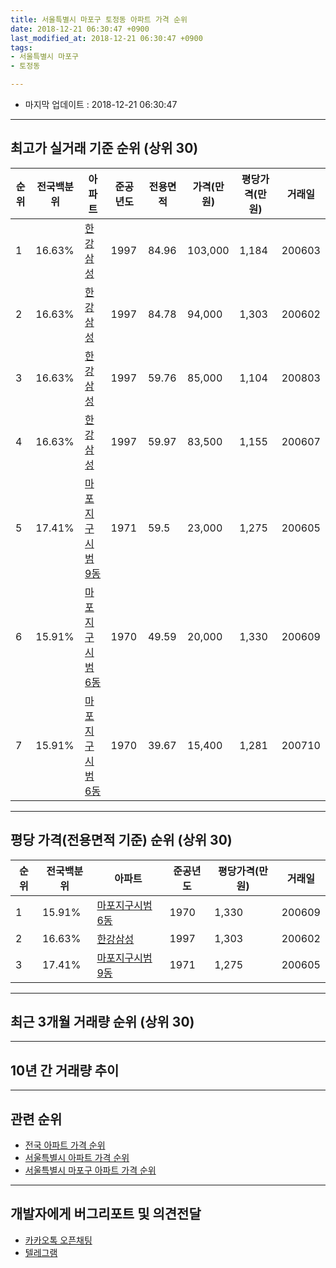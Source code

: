 ```yaml
---
title: 서울특별시 마포구 토정동 아파트 가격 순위
date: 2018-12-21 06:30:47 +0900
last_modified_at: 2018-12-21 06:30:47 +0900
tags:
- 서울특별시 마포구
- 토정동

---
```


* 마지막 업데이트 : 2018-12-21 06:30:47

---

## 최고가 실거래 기준 순위 (상위 30)


|순위|전국백분위|아파트|준공년도|전용면적|가격(만원)|평당가격(만원)|거래일|
|---|---|---|---|---|---|---|---|
|1|16.63%|[한강삼성](https://search.naver.com/search.naver?query=%EC%84%9C%EC%9A%B8%ED%8A%B9%EB%B3%84%EC%8B%9C+%EB%A7%88%ED%8F%AC%EA%B5%AC+%ED%86%A0%EC%A0%95%EB%8F%99+%ED%95%9C%EA%B0%95%EC%82%BC%EC%84%B1)|1997|84.96|103,000|1,184|200603|
|2|16.63%|[한강삼성](https://search.naver.com/search.naver?query=%EC%84%9C%EC%9A%B8%ED%8A%B9%EB%B3%84%EC%8B%9C+%EB%A7%88%ED%8F%AC%EA%B5%AC+%ED%86%A0%EC%A0%95%EB%8F%99+%ED%95%9C%EA%B0%95%EC%82%BC%EC%84%B1)|1997|84.78|94,000|1,303|200602|
|3|16.63%|[한강삼성](https://search.naver.com/search.naver?query=%EC%84%9C%EC%9A%B8%ED%8A%B9%EB%B3%84%EC%8B%9C+%EB%A7%88%ED%8F%AC%EA%B5%AC+%ED%86%A0%EC%A0%95%EB%8F%99+%ED%95%9C%EA%B0%95%EC%82%BC%EC%84%B1)|1997|59.76|85,000|1,104|200803|
|4|16.63%|[한강삼성](https://search.naver.com/search.naver?query=%EC%84%9C%EC%9A%B8%ED%8A%B9%EB%B3%84%EC%8B%9C+%EB%A7%88%ED%8F%AC%EA%B5%AC+%ED%86%A0%EC%A0%95%EB%8F%99+%ED%95%9C%EA%B0%95%EC%82%BC%EC%84%B1)|1997|59.97|83,500|1,155|200607|
|5|17.41%|[마포지구시범 9동](https://search.naver.com/search.naver?query=%EC%84%9C%EC%9A%B8%ED%8A%B9%EB%B3%84%EC%8B%9C+%EB%A7%88%ED%8F%AC%EA%B5%AC+%ED%86%A0%EC%A0%95%EB%8F%99+%EB%A7%88%ED%8F%AC%EC%A7%80%EA%B5%AC%EC%8B%9C%EB%B2%94+9%EB%8F%99)|1971|59.5|23,000|1,275|200605|
|6|15.91%|[마포지구시범 6동](https://search.naver.com/search.naver?query=%EC%84%9C%EC%9A%B8%ED%8A%B9%EB%B3%84%EC%8B%9C+%EB%A7%88%ED%8F%AC%EA%B5%AC+%ED%86%A0%EC%A0%95%EB%8F%99+%EB%A7%88%ED%8F%AC%EC%A7%80%EA%B5%AC%EC%8B%9C%EB%B2%94+6%EB%8F%99)|1970|49.59|20,000|1,330|200609|
|7|15.91%|[마포지구시범 6동](https://search.naver.com/search.naver?query=%EC%84%9C%EC%9A%B8%ED%8A%B9%EB%B3%84%EC%8B%9C+%EB%A7%88%ED%8F%AC%EA%B5%AC+%ED%86%A0%EC%A0%95%EB%8F%99+%EB%A7%88%ED%8F%AC%EC%A7%80%EA%B5%AC%EC%8B%9C%EB%B2%94+6%EB%8F%99)|1970|39.67|15,400|1,281|200710|


---

## 평당 가격(전용면적 기준) 순위 (상위 30)


|순위|전국백분위|아파트|준공년도|평당가격(만원)|거래일|
|---|---|---|---|---|---|
|1|15.91%|[마포지구시범 6동](https://search.naver.com/search.naver?query=%EC%84%9C%EC%9A%B8%ED%8A%B9%EB%B3%84%EC%8B%9C+%EB%A7%88%ED%8F%AC%EA%B5%AC+%ED%86%A0%EC%A0%95%EB%8F%99+%EB%A7%88%ED%8F%AC%EC%A7%80%EA%B5%AC%EC%8B%9C%EB%B2%94+6%EB%8F%99)|1970|1,330|200609|
|2|16.63%|[한강삼성](https://search.naver.com/search.naver?query=%EC%84%9C%EC%9A%B8%ED%8A%B9%EB%B3%84%EC%8B%9C+%EB%A7%88%ED%8F%AC%EA%B5%AC+%ED%86%A0%EC%A0%95%EB%8F%99+%ED%95%9C%EA%B0%95%EC%82%BC%EC%84%B1)|1997|1,303|200602|
|3|17.41%|[마포지구시범 9동](https://search.naver.com/search.naver?query=%EC%84%9C%EC%9A%B8%ED%8A%B9%EB%B3%84%EC%8B%9C+%EB%A7%88%ED%8F%AC%EA%B5%AC+%ED%86%A0%EC%A0%95%EB%8F%99+%EB%A7%88%ED%8F%AC%EC%A7%80%EA%B5%AC%EC%8B%9C%EB%B2%94+9%EB%8F%99)|1971|1,275|200605|


---

## 최근 3개월 거래량 순위 (상위 30)


<div style="width:100%;">
    <canvas id="deal_count_ranking" height="250"></canvas>
</div>


<script>
new Chart(document.getElementById("deal_count_ranking"), {
    type: 'horizontalBar',
    data: {
        labels: ['한강삼성'],
        datasets: [{
            label: '실거래 수',
            data: [1],
            borderColor: "rgba(255, 0, 128, 1)",
            backgroundColor: "rgba(255, 0, 128, 0.5)",
            fill: false,
        }]
    },
    options: {
        responsive: true,
        title: {
            display: true,
            text: '최근 3개월 거래량 순위'
        },
        tooltips: {
            mode: 'index',
            intersect: false,
            callbacks: {
                title: function(tooltipItems, data) {
                    return "실거래 수:";
                },
                label: function(tooltipItem, data) {
                    return data.labels[tooltipItem.index] + ": " + tooltipItem.xLabel;
                }
            }
        },
        hover: {
            mode: 'nearest',
            intersect: true
        },
        scales: {
            xAxes: [{
                display: true,
                scaleLabel: {
                    display: true,
                    labelString: '실거래 수'
                },
                ticks: {
                    suggestedMin: 0,
                }
            }],
            yAxes: [{
                display: true,
                ticks: {
                    autoSkip: false,
                    callback: function(value, index, values) {
                        if (value.length > 15)
                            return value.substr(0, 13) + "...";
                        else
                            return value;
                    }
                },
                scaleLabel: {
                    display: false,
                }
            }]
        }
    }
});

</script>


---

## 10년 간 거래량 추이


<div style="width:100%;">
    <canvas id="deal_progress" height="250"></canvas>
</div>

<script>
new Chart(document.getElementById("deal_progress"), {
    type: 'line',
    data: {
        labels: ['200812','200901','200902','200903','200904','200905','200906','200907','200908','200909','200910','200911','200912','201001','201002','201003','201004','201005','201006','201007','201008','201009','201010','201011','201012','201101','201102','201103','201104','201105','201106','201107','201108','201109','201110','201111','201112','201201','201202','201203','201204','201205','201206','201207','201208','201209','201210','201211','201212','201301','201302','201303','201304','201305','201306','201307','201308','201309','201310','201311','201312','201401','201402','201403','201404','201405','201406','201407','201408','201409','201410','201411','201412','201501','201502','201503','201504','201505','201506','201507','201508','201509','201510','201511','201512','201601','201602','201603','201604','201605','201606','201607','201608','201609','201610','201611','201612','201701','201702','201703','201704','201705','201706','201707','201708','201709','201710','201711','201712','201801','201802','201803','201804','201805','201806','201807','201808','201809','201810','201811','201812'],
        datasets: [{
            label: '실거래 수',
            pointRadius: 1,
            data: [0, 0, 0, 0, 4, 1, 6, 1, 2, 4, 0, 3, 0, 0, 1, 0, 0, 0, 1, 1, 1, 2, 3, 1, 1, 3, 2, 2, 1, 2, 1, 0, 1, 0, 1, 1, 1, 0, 1, 1, 1, 1, 2, 0, 1, 0, 0, 0, 1, 1, 3, 1, 6, 1, 1, 2, 4, 4, 2, 2, 1, 4, 6, 4, 1, 1, 2, 6, 3, 3, 1, 1, 0, 3, 6, 11, 7, 6, 2, 8, 4, 4, 6, 3, 2, 4, 3, 1, 5, 4, 6, 7, 10, 2, 4, 1, 1, 1, 2, 4, 4, 7, 5, 6, 5, 5, 2, 2, 4, 8, 3, 1, 0, 0, 0, 0, 9, 4, 1, 0, 0],
            borderColor: "rgba(255, 201, 14, 1)",
            backgroundColor: "rgba(255, 201, 14, 0.5)",
            fill: true,
        }]
    },
    options: {
        responsive: true,
        title: {
            display: true,
            text: '10년간 거래량 추이'
        },
        tooltips: {
            mode: 'index',
            intersect: false,
        },
        hover: {
            mode: 'nearest',
            intersect: true
        },
        scales: {
            xAxes: [{
                display: true,
                scaleLabel: {
                    display: true,
                    labelString: '년/월'
                }
            }],
            yAxes: [{
                display: true,
                ticks: {
                    suggestedMin: 0,
                },
                scaleLabel: {
                    display: true,
                    labelString: '실거래 수'
                }
            }]
        }
    }
});

</script>


---

## 관련 순위

- [전국 아파트 가격 순위](https://inasie.github.io/apt-ranking/전국)
- [서울특별시 아파트 가격 순위](https://inasie.github.io/apt-ranking/서울특별시)
- [서울특별시 마포구 아파트 가격 순위](https://inasie.github.io/apt-ranking/서울특별시-마포구)


---

## 개발자에게 버그리포트 및 의견전달

- [카카오톡 오픈채팅](https://open.kakao.com/o/gLJUAP4)
- [텔레그램](https://t.me/inasie)

